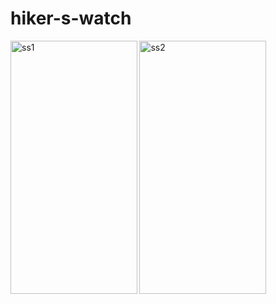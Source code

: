 # hiker-s-watch

<img src="https://image.ibb.co/bsE2Od/ss0.jpg" alt="ss1" width="202.5px" height="405px"> <img src="https://image.ibb.co/kTYkby/ss1.jpg" alt="ss2" width="202.5px" height="405px">
